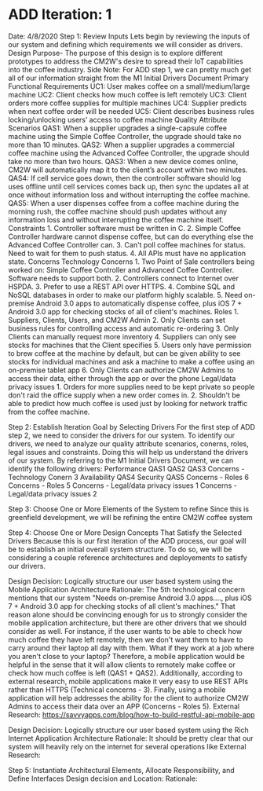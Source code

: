 # ADD Iteration: 1

Date: 4/8/2020
Step 1: Review Inputs
Lets begin by reviewing the inputs of our system and defining which requirements we will consider as drivers.
Design Purpose- The purpose of this design is to explore different prototypes to address the CM2W's desire to spread their IoT capabilities into the coffee industry.
Side Note: For ADD step 1, we can pretty much get all of our information straight from the M1 Initial Drivers Document
Primary Functional Requirements
	UC1: User makes coffee on a small/medium/large machine
	UC2: Client checks how much coffee is left remotely
	UC3: Client orders more coffee supplies for multiple machines
	UC4: Supplier predicts when next coffee order will be needed
	UC5: Client describes business rules locking/unlocking users’ access to coffee machine
Quality Attribute Scenarios
	QAS1: When a supplier upgrades a single-capsule coffee machine using the Simple Coffee Controller, the upgrade should take no more than 10 minutes.
	QAS2: When a supplier upgrades a commercial coffee machine using the Advanced Coffee Controller, the upgrade should take no more than two hours.
	QAS3: When a new device comes online, CM2W will automatically map it to the client’s account within two minutes.
	QAS4: If cell service goes down, then the controller software should log uses offline until cell services comes back up, then sync the updates all at once without information loss and without interrupting the coffee machine.
	QAS5: When a user dispenses coffee from a coffee machine during the morning rush, the coffee machine should push updates without any information loss and without interrupting the coffee machine itself.
Constraints
	1. Controller software must be written in C.
	2. Simple Coffee Controller hardware cannot dispense coffee, but can do everything else the Advanced Coffee Controller can.
	3. Can't poll coffee machines for status. Need to wait for them to push status.
	4. All APIs must have no application state.
Concerns
	Technology Concerns
		1. Two Point of Sale controllers being worked on: Simple Coffee Controller and Advanced Coffee Controller. Software needs to support both.
		2. Controllers connect to Internet over HSPDA. 
		3. Prefer to use a REST API over HTTPS. 
		4. Combine SQL and NoSQL databases in order to make our platform highly scalable. 
		5. Need on-premise Android 3.0 apps to automatically dispense coffee, plus iOS 7 + Android 3.0 app for checking stocks of all of client's machines. 
	Roles
		1. Suppliers, Clients, Users, and CM2W Admin 
		2. Only Clients can set business rules for controlling access and automatic re-ordering 
		3. Only Clients can manually request more inventory 
		4. Suppliers can only see stocks for machines that the Client specifies 
		5. Users only have permission to brew coffee at the machine by default, but can be given ability to see stocks for individual machines and ask a machine to make a coffee using an on-premise tablet app
		6. Only Clients can authorize CM2W Admins to access their data, either through the app or over the phone 
	Legal/data privacy issues
		1. Orders for more supplies need to be kept private so people don't raid the office supply when a new order comes in.
		2. Shouldn't be able to predict how much coffee is used just by looking for network traffic from the coffee machine. 
		
Step 2: Establish Iteration Goal by Selecting Drivers
For the first step of ADD step 2, we need to consider the drivers for our system.
To identify our drivers, we need to analyze our quality attribute scenarios, conerns, roles, legal issues and constraints. Doing this will help us understand
the drivers of our system.
By referring to the M1 Initial Drivers Document, we can identify the following drivers:
Performance
	QAS1
	QAS2
	QAS3
	Concerns - Technology Conern 3
Availability
	QAS4
Security
	QAS5
	Concerns - Roles 6
	Concerns - Roles 5
	Concerns - Legal/data privacy issues 1
	Concerns - Legal/data privacy issues 2
	
Step 3: Choose One or More Elements of the System to refine
Since this is greenfield development, we will be refining the entire CM2W coffee system

Step 4: Choose One or More Design Concepts That Satisfy the Selected Drivers
Because this is our first iteration of the ADD process, our goal will be to establish an initial overall system structure. To do so, we will be considering
a couple reference architectures and deployements to satisfy our drivers.

Design Decision: Logically structure our user based system using the Mobile Application Architecture
Rationale: The 5th technological concern mentions that our system "Needs on-premise Android 3.0 apps...., plus iOS 7 + Android 3.0 app for checking stocks
of all client's machines." That reason alone should be convincing enough for us to strongly consider the mobile application architecture, but there are
other drivers that we should consider as well. For instance, if the user wants to be able to check how much coffee they have left remotely, then we don't want
them to have to carry around their laptop all day with them. What if they work at a job where you aren't close to your laptop? Therefore, a mobile application
would be helpful in the sense that it will allow clients to remotely make coffee or check how much coffee is left (QAS1 + QAS2).
Additionally, according to external research, mobile applications make it very easy to use REST APIs rather than HTTPS (Technical concerns - 3). Finally,
using a mobile application will help addresses the ability for the client to authorize CM2W Admins to access their data over an APP (Concerns - Roles 5).
External Research: https://savvyapps.com/blog/how-to-build-restful-api-mobile-app


Design Decision: Logically structure our user based system using the Rich Internet Application Architecture
Rationale: It should be pretty clear that our system will heavily rely on the internet for several operations like
External Research:

Step 5: Instantiate Architectural Elements, Allocate Responsibility, and Define Interfaces
Design decision and Location:
Rationale: